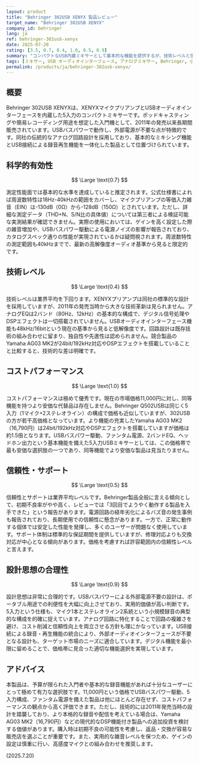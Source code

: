 ```yaml
---
layout: product
title: "Behringer 302USB XENYX 製品レビュー"
target_name: "Behringer 302USB XENYX"
company_id: behringer
lang: ja
ref: behringer-302usb-xenyx
date: 2025-07-20
rating: [3.5, 0.7, 0.4, 1.0, 0.5, 0.9]
summary: "コンパクトなUSB内蔵ミキサーとして基本的な機能を提供するが、技術レベルと信頼性に課題がある製品"
tags: [ミキサー, USB オーディオインターフェース, アナログミキサー, Behringer, 小型ミキサー, XENYX]
permalink: /products/ja/behringer-302usb-xenyx/
---
```


## 概要

Behringer 302USB XENYXは、XENYXマイクプリアンプとUSBオーディオインターフェースを内蔵した5入力のコンパクトミキサーです。ポッドキャスティングや簡易レコーディング用途を想定した入門機として、2011年の発売以来長期間販売されています。USBバスパワーで動作し、外部電源が不要な点が特徴的です。同社の伝統的なアナログ回路設計を採用しており、基本的なミキシング機能とUSB接続による録音再生機能を一体化した製品として位置づけられています。

## 科学的有効性

$$ \Large \text{0.7} $$

測定性能面では基本的な水準を達成していると推定されます。公式仕様書によれば周波数特性は18Hz-40kHzの範囲をカバーし、マイクプリアンプの等価入力雑音（EIN）は-130dB（0Ω）から-128dB（150Ω）とされています。ただし、詳細な測定データ（THD+N、S/N比の具体値）については第三者による検証可能な実測結果が確認できません。実際の使用においては、ゲインを高く設定した際の雑音増加や、USBバスパワー駆動による電源ノイズの影響が報告されており、カタログスペック通りの性能が実現されているかは疑問視されます。周波数特性の測定範囲も40kHzまでで、最新の高解像度オーディオ基準から見ると限定的です。

## 技術レベル

$$ \Large \text{0.4} $$

技術レベルは業界平均を下回ります。XENYXプリアンプは同社の標準的な設計を採用していますが、2011年の発売当時から大きな技術革新は見られません。アナログEQは2バンド（80Hz、12kHz）の基本的な構成で、デジタル信号処理やDSPエフェクトは一切搭載されていません。USBオーディオインターフェース機能も48kHz/16bitという現在の基準から見ると低解像度です。回路設計は既存技術の組み合わせに留まり、独自性や先進性は認められません。競合製品のYamaha AG03 MK2が24bit/192kHz対応やDSPエフェクトを搭載していることと比較すると、技術的な差は明確です。

## コストパフォーマンス

$$ \Large \text{1.0} $$

コストパフォーマンスは極めて優秀です。現在の市場価格11,000円に対し、同等機能を持つより安価な代替品は存在しません。Behringer Q502USBは同じく5入力（1マイク+2ステレオライン）の構成で価格も近似していますが、302USBの方が若干高価格となっています。より機能の充実したYamaha AG03 MK2（16,790円）は24bit/192kHz対応やDSPエフェクトを搭載していますが価格は約1.5倍となります。USBバスパワー駆動、ファンタム電源、2バンドEQ、ヘッドホン出力という基本機能を備えた5入力USBミキサーとしては、この価格帯で最も安価な選択肢の一つであり、同等機能でより安価な製品は見当たりません。

## 信頼性・サポート

$$ \Large \text{0.5} $$

信頼性とサポートは業界平均レベルです。Behringer製品全般に言える傾向として、初期不良率がやや高く、レビューでは「3回目でようやく動作する製品を入手できた」という報告があります。電源回路の経年劣化によるバズ音の発生事例も報告されており、長期使用での信頼性に懸念があります。一方で、正常に動作する個体では安定した性能を発揮し、多くのユーザーが問題なく使用しています。サポート体制は標準的な保証期間を提供していますが、修理対応よりも交換対応が中心となる傾向があります。価格を考慮すれば許容範囲内の信頼性レベルと言えます。

## 設計思想の合理性

$$ \Large \text{0.9} $$

設計思想は非常に合理的です。USBバスパワーによる外部電源不要の設計は、ポータブル用途での利便性を大幅に向上させており、実用的価値が高い判断です。5入力という仕様も、マイク1本とステレオライン2系統という小規模録音の典型的な構成を的確に捉えています。アナログ回路に特化することで回路の複雑さを避け、コスト削減と信頼性向上を両立させる方針も理にかなっています。USB接続による録音・再生機能の統合により、外部オーディオインターフェースが不要となる設計も、ターゲット市場のニーズに適合しています。デジタル機能を最小限に留めることで、価格帯に見合った適切な機能選択を実現しています。

## アドバイス

本製品は、予算が限られた入門者や基本的な録音機能があれば十分なユーザーにとって極めて有力な選択肢です。11,000円という価格でUSBバスパワー駆動、5入力構成、ファンタム電源を備えた製品は他にほとんど存在せず、コストパフォーマンスの観点から高く評価できます。ただし、技術的には2011年発売当時の設計を踏襲しており、より本格的な録音や配信を考えている場合は、Yamaha AG03 MK2（16,790円）などの現代的なDSP機能付き製品への追加投資を検討する価値があります。購入時は初期不良の可能性を考慮し、返品・交換が容易な販売店を選ぶことが重要です。また、実用的な雑音レベルを保つため、ゲインの設定は慎重に行い、高感度マイクとの組み合わせを推奨します。

(2025.7.20)